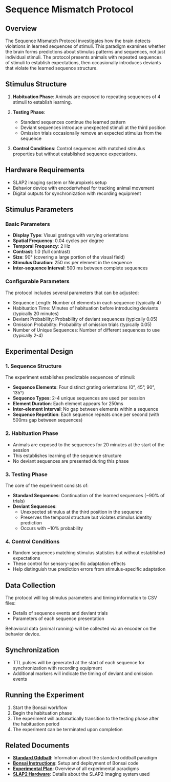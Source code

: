 # Sequence Mismatch Protocol

## Overview

The Sequence Mismatch Protocol investigates how the brain detects violations in learned sequences of stimuli. This paradigm examines whether the brain forms predictions about stimulus patterns and sequences, not just individual stimuli. The protocol presents animals with repeated sequences of stimuli to establish expectations, then occasionally introduces deviants that violate the learned sequence structure.

## Stimulus Structure

1. **Habituation Phase**: Animals are exposed to repeating sequences of 4 stimuli to establish learning.

2. **Testing Phase**: 
   - Standard sequences continue the learned pattern
   - Deviant sequences introduce unexpected stimuli at the third position
   - Omission trials occasionally remove an expected stimulus from the sequence

3. **Control Conditions**: Control sequences with matched stimulus properties but without established sequence expectations.

## Hardware Requirements

- SLAP2 imaging system or Neuropixels setup
- Behavior device with encoder/wheel for tracking animal movement
- Digital outputs for synchronization with recording equipment

## Stimulus Parameters

### Basic Parameters
- **Display Type**: Visual gratings with varying orientations
- **Spatial Frequency**: 0.04 cycles per degree
- **Temporal Frequency**: 2 Hz 
- **Contrast**: 1.0 (full contrast)
- **Size**: 90° (covering a large portion of the visual field)
- **Stimulus Duration**: 250 ms per element in the sequence
- **Inter-sequence Interval**: 500 ms between complete sequences

### Configurable Parameters
The protocol includes several parameters that can be adjusted:
- Sequence Length: Number of elements in each sequence (typically 4)
- Habituation Time: Minutes of habituation before introducing deviants (typically 20 minutes)
- Deviant Probability: Probability of deviant sequences (typically 0.05)
- Omission Probability: Probability of omission trials (typically 0.05)
- Number of Unique Sequences: Number of different sequences to use (typically 2-4)

## Experimental Design

### 1. Sequence Structure
The experiment establishes predictable sequences of stimuli:

- **Sequence Elements**: Four distinct grating orientations (0°, 45°, 90°, 135°) 
- **Sequence Types**: 2-4 unique sequences are used per session
- **Element Duration**: Each element appears for 250ms
- **Inter-element Interval**: No gap between elements within a sequence
- **Sequence Repetition**: Each sequence repeats once per second (with 500ms gap between sequences)

### 2. Habituation Phase
- Animals are exposed to the sequences for 20 minutes at the start of the session
- This establishes learning of the sequence structure
- No deviant sequences are presented during this phase

### 3. Testing Phase
The core of the experiment consists of:

- **Standard Sequences**: Continuation of the learned sequences (~90% of trials)
- **Deviant Sequences**: 
  - Unexpected stimulus at the third position in the sequence
  - Preserves the temporal structure but violates stimulus identity prediction
  - Occurs with ~10% probability

### 4. Control Conditions
- Random sequences matching stimulus statistics but without established expectations
- These control for sensory-specific adaptation effects
- Help distinguish true prediction errors from stimulus-specific adaptation

## Data Collection

The protocol will log stimulus parameters and timing information to CSV files:
- Details of sequence events and deviant trials
- Parameters of each sequence presentation

Behavioral data (animal running) will be collected via an encoder on the behavior device.

## Synchronization
- TTL pulses will be generated at the start of each sequence for synchronization with recording equipment
- Additional markers will indicate the timing of deviant and omission events

## Running the Experiment
1. Start the Bonsai workflow
2. Begin the habituation phase
3. The experiment will automatically transition to the testing phase after the habituation period
4. The experiment can be terminated upon completion

## Related Documents

- **[Standard Oddball](standard-oddball.md)**: Information about the standard oddball paradigm
- **[Bonsai Instructions](bonsai_instructions.md)**: Setup and deployment of Bonsai code
- **[Experimental Plan](../experimental-plan.md)**: Overview of all experimental paradigms
- **[SLAP2 Hardware](../hardware/allen_institute_slap2_hardware.md)**: Details about the SLAP2 imaging system used